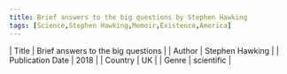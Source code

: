 ```yaml
---
title: Brief answers to the big questions by Stephen Hawking
tags: [Science,Stephen Hawking,Memoir,Existence,America]
---     
```

| Title | Brief answers to the big questions  |
| Author |  Stephen Hawking  |
| Publication Date | 2018   |
| Country | UK |
| Genre | scientific  |
        